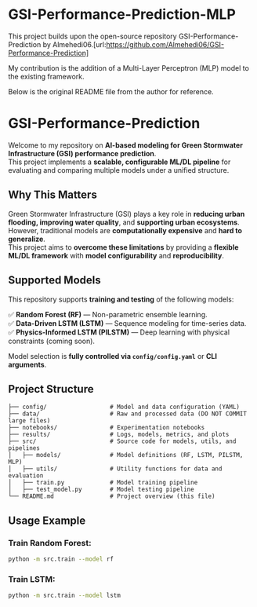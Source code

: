 # GSI-Performance-Prediction-MLP

This project builds upon the open-source repository GSI-Performance-Prediction by Almehedi06.[url:https://github.com/Almehedi06/GSI-Performance-Prediction]

My contribution is the addition of a Multi-Layer Perceptron (MLP) model to the existing framework.

Below is the original README file from the author for reference.


# GSI-Performance-Prediction

Welcome to my repository on **AI-based modeling for Green Stormwater Infrastructure (GSI) performance prediction**.  
This project implements a **scalable, configurable ML/DL pipeline** for evaluating and comparing multiple models under a unified structure.

## Why This Matters
Green Stormwater Infrastructure (GSI) plays a key role in **reducing urban flooding, improving water quality**, and **supporting urban ecosystems**.  
However, traditional models are **computationally expensive** and **hard to generalize**.  
This project aims to **overcome these limitations** by providing a **flexible ML/DL framework** with **model configurability** and **reproducibility**.

## Supported Models
This repository supports **training and testing** of the following models:

✅ **Random Forest (RF)** — Non-parametric ensemble learning.  
✅ **Data-Driven LSTM (LSTM)** — Sequence modeling for time-series data.  
✅ **Physics-Informed LSTM (PILSTM)** — Deep learning with physical constraints (coming soon).

Model selection is **fully controlled via `config/config.yaml`** or **CLI arguments**.

## Project Structure
```
├── config/                  # Model and data configuration (YAML)
├── data/                    # Raw and processed data (DO NOT COMMIT large files)
├── notebooks/               # Experimentation notebooks
├── results/                 # Logs, models, metrics, and plots
├── src/                     # Source code for models, utils, and pipelines
│   ├── models/              # Model definitions (RF, LSTM, PILSTM, MLP)
│   ├── utils/               # Utility functions for data and evaluation
│   ├── train.py             # Model training pipeline
│   ├── test_model.py        # Model testing pipeline
└── README.md                # Project overview (this file)
```

## Usage Example

### Train Random Forest:
```bash
python -m src.train --model rf
```

### Train LSTM:
```bash
python -m src.train --model lstm
```

